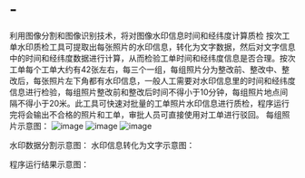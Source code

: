 # -
利用图像分割和图像识别技术，将对图像水印信息时间和经纬度计算质检
按次工单水印质检工具可提取出每张照片的水印信息，转化为文字数据，然后对文字信息中的时间和经纬度数据进行计算，从而检验工单时间和经纬度信息是否合理。按次工单每个工单大约有42张左右，每三个一组，每组照片分为整改前、整改中、整改后，每张照片左下角都有水印信息，一般人工需要对水印信息里的时间和经纬度信息进行检验，每组照片整改前和整改后时间不得小于10分钟，每组照片地点间隔不得小于20米。此工具可快速对批量的工单照片水印信息进行质检，程序运行完将会输出不合格的照片和工单，审批人员可直接使用对工单进行驳回。
每组照片示意图：
![image](https://user-images.githubusercontent.com/31240413/215397564-203a73ff-6206-4f44-87a8-e93437cba5fa.png)
![image](https://user-images.githubusercontent.com/31240413/215397655-a312c949-2919-453a-8202-30bedcf47d23.png)
![image](https://user-images.githubusercontent.com/31240413/215397677-8174be7b-ef87-4b0c-89a7-7b4e54086e26.png)

水印数据分割示意图：
水印信息转化为文字示意图：

程序运行结果示意图：
